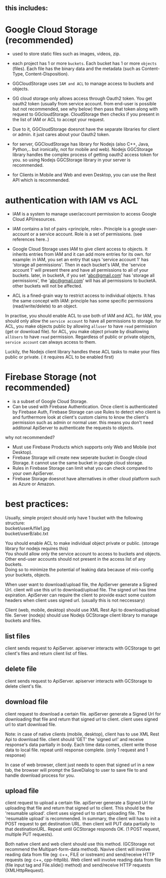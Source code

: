 this includes:
- 


# Google Cloud Storage (recommended)
- used to store static files such as images, videos, zip.
- each project has 1 or more `buckets`. Each bucket has 1 or more `objects` (files). Each file has the binary data and the metadata (such as Content-Type, Content-Disposition).
- GGCloudStorage uses `IAM and ACL` to manage access to buckets and objects.

- GG cloud storage only allows access through Oauth2 token. You get oauth2 token (usually from service account. from end-user is possible but not recommended, see why below) then pass that token along with request to GGcloudStorage. CloudStorage then checks if you present in the list of IAM or ACL to accept your request. 
- Due to it, GGCloudStorage doesnot have the separate libraries for client or admin. it just cares about your Oauth2 token.

- for server, GGCloudStorage has library for Nodejs (also C++, Java, Python,.. but ironically, not for mobile and web). Nodejs GGCStorage library handles the complex process of getting oauth2 access token for you. so using Nodejs GGCStorage library in your server is recommended.
- for Clients in Mobile and Web and even Desktop, you can use the Rest API which is recommended.

# authentication with IAM vs ACL
- IAM is a system to manage user/account permission to access Google Cloud API/resources.
- IAM contains a list of pairs <principle, role>. Principle is a google user-account or a service account. Role is a set of permissions. (see references here..)
- Google Cloud Storage uses IAM to give client access to objects. It inherits entries from IAM and it can add more entries for its own.
for example: in IAM, you set an entry that says 'service account 1' has 'storage all permissions'. Then in each bucket's IAM, the 'service account 1' will present there and have all permissions to all of your buckets. later, in bucketA, if you set 'abc@gmail.com' has 'storage all permissions', the 'abc@gmail.com' will has all permissions to bucketA. other buckets will not be affected.

- ACL is a fined-grain way to restrict access to individual objects. It has the same concept with IAM: principle has some specific permissions (read/write/delete) to an object.

In practise, you should enable ACL to use both of IAM and ACL. for IAM, you should only allow the `service account` to have all permissions to storage. for ACL, you make objects public by allowing `alluser` to have `read` permission (get or download file). for ACL, you make object private by disallowing `allUsers` to have `read` permission. Regardless of public or private objects, `service account` can always access to them.  

Luckily, the Nodejs client library handles these ACL tasks to make your files public or private. ( it requires ACL to be enabled first)

# Firebase Storage (not recommended)
- is a subset of Google Cloud Storage.
- Can be used with Firebase Authentication. Once client is authenticated by Firebase Auth, Firebase Storage can use Rules to detect who client is and furthermore look at client's custom claims to know the client's permission such as admin or normal user. this means you don't need additonal ApiServer to authenticate the requests to objects.

why not recommended?
- Must use Firebase Products which supports only Web and Mobile (not Desktop). 
- Firebase Storage will create new seperate bucket in Google cloud Storage. it cannot use the same bucket in google cloud storage.
- Rules in Firebase Storage can limit what you can check compared to your own ApiServer.
- Firebase Storage doesnot have alternatives in other cloud platform such as Azure or Amazon.

# best practices:

Usually, simple project should only have 1 bucket with the following structure:  
bucket/userA/file1.jpg  
bucket/userB/abc.txt  

You should enable ACL to make individual object private or public. (storage library for nodejs requires this)   
You should allow only the service account to access to buckets and objects. Other end-user accounts should not present in the access list of any buckets.  
Doing so to minimize the potential of leaking data because of mis-config your buckets, objects.

When user want to download/upload file, the ApiServer generate a Signed Url. client will use this url to download/upload file.
The signed url has time expiration. ApiServer can require the client to provide exact some custom headers when client uses signed url. (usually this is not neccessary)

Client (web, mobile, desktop) should use XML Rest Api to download/upload file.
Server (nodejs) should use Nodejs GCStorage client library to manage buckets and files.

## list files
client sends request to ApiServer.
apiserver interacts with GCStorage to get client's files and return client list of files.

## delete file
client sends request to ApiServer.
apiserver interacts with GCStorage to delete client's file.

## download file
client request to download a certain file.
apiServer generate a Signed Url for downloading that file and return that signed url to client.
client uses signed url to start download file.

Note: 
in case of native clients (mobile, desktop), client has to use XML Rest Api to download file. client should 'GET' the 'signed url' and receive response's data partially in body. Each time data comes, client write those data to local file. repeat until response complete. (only 1 request and 1 response)

In case of web browser, client just needs to open that signed url in a new tab, the browser will prompt the SaveDialog to user to save file to and handle download process for you.

## upload file
client request to upload a certain file.
apiServer generate a Signed Url for uploading that file and return that signed url to client. This should be the 'resumable upload'.
client uses signed url to start uploading file.
The 'resumable upload' is recommended. In summary, the client will has to init a POST request to get destination URL. then client will PUT data partially to that destinationURL. Repeat until GCStorage responds OK. (1 POST request, multiple PUT requests).

Both native client and web client should use this method. (GCStorage not recommend the Multipart-form-data method).
Navive client will involve reading data from file (eg: c++, FILE or iostream) and send/receive HTTP requests (eg: c++, cpp-httplib).
Web client will involve reading data from file (file input tag and File.slide() method) and send/receive HTTP requests (XMLHttpRequest).


